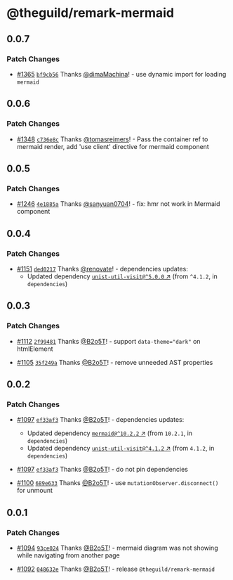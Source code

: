 # @theguild/remark-mermaid

## 0.0.7

### Patch Changes

- [#1365](https://github.com/the-guild-org/docs/pull/1365)
  [`bf9cb56`](https://github.com/the-guild-org/docs/commit/bf9cb5662dff5ec340f51d32154703bb195da9a8)
  Thanks [@dimaMachina](https://github.com/dimaMachina)! - use dynamic import for loading `mermaid`

## 0.0.6

### Patch Changes

- [#1348](https://github.com/the-guild-org/docs/pull/1348)
  [`c736e8c`](https://github.com/the-guild-org/docs/commit/c736e8c2a6c0ed56a03da7f923a4933dee229908)
  Thanks [@tomasreimers](https://github.com/tomasreimers)! - Pass the container ref to mermaid
  render, add 'use client' directive for mermaid component

## 0.0.5

### Patch Changes

- [#1246](https://github.com/the-guild-org/docs/pull/1246)
  [`4e1885a`](https://github.com/the-guild-org/docs/commit/4e1885ac85392847c912aa55eb411f6aa8dff258)
  Thanks [@sanyuan0704](https://github.com/sanyuan0704)! - fix: hmr not work in Mermaid component

## 0.0.4

### Patch Changes

- [#1151](https://github.com/the-guild-org/docs/pull/1151)
  [`ded0217`](https://github.com/the-guild-org/docs/commit/ded0217953ea3d430a87db4349a4f199ad6de63a)
  Thanks [@renovate](https://github.com/apps/renovate)! - dependencies updates:
  - Updated dependency
    [`unist-util-visit@^5.0.0` ↗︎](https://www.npmjs.com/package/unist-util-visit/v/5.0.0) (from
    `^4.1.2`, in `dependencies`)

## 0.0.3

### Patch Changes

- [#1112](https://github.com/the-guild-org/docs/pull/1112)
  [`2f99481`](https://github.com/the-guild-org/docs/commit/2f99481e490dac65e36664076d9816cd7fa570da)
  Thanks [@B2o5T](https://github.com/B2o5T)! - support `data-theme="dark"` on htmlElement

- [#1105](https://github.com/the-guild-org/docs/pull/1105)
  [`35f249a`](https://github.com/the-guild-org/docs/commit/35f249a4dd0803596afd34cd450a682b5f625557)
  Thanks [@B2o5T](https://github.com/B2o5T)! - remove unneeded AST properties

## 0.0.2

### Patch Changes

- [#1097](https://github.com/the-guild-org/docs/pull/1097)
  [`ef33af3`](https://github.com/the-guild-org/docs/commit/ef33af3e62ccf2431f165527d6acb5b92be095a0)
  Thanks [@B2o5T](https://github.com/B2o5T)! - dependencies updates:

  - Updated dependency [`mermaid@^10.2.2` ↗︎](https://www.npmjs.com/package/mermaid/v/10.2.2) (from
    `10.2.1`, in `dependencies`)
  - Updated dependency
    [`unist-util-visit@^4.1.2` ↗︎](https://www.npmjs.com/package/unist-util-visit/v/4.1.2) (from
    `4.1.2`, in `dependencies`)

- [#1097](https://github.com/the-guild-org/docs/pull/1097)
  [`ef33af3`](https://github.com/the-guild-org/docs/commit/ef33af3e62ccf2431f165527d6acb5b92be095a0)
  Thanks [@B2o5T](https://github.com/B2o5T)! - do not pin dependencies

- [#1100](https://github.com/the-guild-org/docs/pull/1100)
  [`689e633`](https://github.com/the-guild-org/docs/commit/689e6337a33e2f614c2652d558c02822f1bee083)
  Thanks [@B2o5T](https://github.com/B2o5T)! - use `mutationObserver.disconnect()` for unmount

## 0.0.1

### Patch Changes

- [#1094](https://github.com/the-guild-org/docs/pull/1094)
  [`93ce024`](https://github.com/the-guild-org/docs/commit/93ce0245253a0ef225fb2dd95dd6cc4c7c239dc9)
  Thanks [@B2o5T](https://github.com/B2o5T)! - mermaid diagram was not showing while navigating from
  another page

- [#1092](https://github.com/the-guild-org/docs/pull/1092)
  [`048632e`](https://github.com/the-guild-org/docs/commit/048632e8be651a4c5f4a2d6ec0d32e4b6942aa35)
  Thanks [@B2o5T](https://github.com/B2o5T)! - release `@theguild/remark-mermaid`
